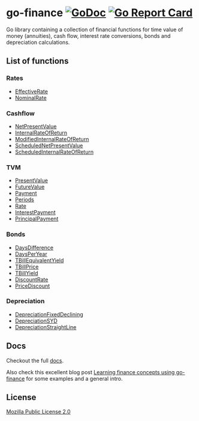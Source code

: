 # go-finance [![GoDoc](https://godoc.org/github.com/alpeb/go-finance?status.svg)](https://godoc.org/github.com/alpeb/go-finance/fin) [![Go Report Card](https://goreportcard.com/badge/github.com/alpeb/go-finance)](https://goreportcard.com/report/github.com/alpeb/go-finance)
Go library containing a collection of financial functions for time value of money (annuities), cash flow, interest rate conversions, bonds and depreciation calculations.

## List of functions

### Rates

- [EffectiveRate](https://godoc.org/github.com/alpeb/go-finance/fin#EffectiveRate)
- [NominalRate](https://godoc.org/github.com/alpeb/go-finance/fin#NominalRate)

### Cashflow

- [NetPresentValue](https://godoc.org/github.com/alpeb/go-finance/fin#NetPresentValue)
- [InternalRateOfReturn](https://godoc.org/github.com/alpeb/go-finance/fin#InternalRateOfReturn)
- [ModifiedInternalRateOfReturn](https://godoc.org/github.com/alpeb/go-finance/fin#ModifiedInternalRateOfReturn)
- [ScheduledNetPresentValue](https://godoc.org/github.com/alpeb/go-finance/fin#ScheduledNetPresentValue)
- [ScheduledInternalRateOfReturn](https://godoc.org/github.com/alpeb/go-finance/fin#ScheduledInternalRateOfReturn)

### TVM

- [PresentValue](https://godoc.org/github.com/alpeb/go-finance/fin#PresentValue)
- [FutureValue](https://godoc.org/github.com/alpeb/go-finance/fin#FutureValue)
- [Payment](https://godoc.org/github.com/alpeb/go-finance/fin#Payment)
- [Periods](https://godoc.org/github.com/alpeb/go-finance/fin#Periods)
- [Rate](https://godoc.org/github.com/alpeb/go-finance/fin#Rate)
- [InterestPayment](https://godoc.org/github.com/alpeb/go-finance/fin#InterestPayment)
- [PrincipalPayment](https://godoc.org/github.com/alpeb/go-finance/fin#PrincipalPayment)

### Bonds

- [DaysDifference](https://godoc.org/github.com/alpeb/go-finance/fin#DaysDifference)
- [DaysPerYear](https://godoc.org/github.com/alpeb/go-finance/fin#DaysPerYear)
- [TBillEquivalentYield](https://godoc.org/github.com/alpeb/go-finance/fin#TBillEquivalentYield)
- [TBillPrice](https://godoc.org/github.com/alpeb/go-finance/fin#TBillPrice)
- [TBillYield](https://godoc.org/github.com/alpeb/go-finance/fin#TBillYield)
- [DiscountRate](https://godoc.org/github.com/alpeb/go-finance/fin#DiscountRate)
- [PriceDiscount](https://godoc.org/github.com/alpeb/go-finance/fin#PriceDiscount)

### Depreciation

- [DepreciationFixedDeclining](https://godoc.org/github.com/alpeb/go-finance/fin#DepreciationFixedDeclining)
- [DepreciationSYD](https://godoc.org/github.com/alpeb/go-finance/fin#DepreciationSYD)
- [DepreciationStraightLine](https://godoc.org/github.com/alpeb/go-finance/fin#DepreciationStraightLine)

## Docs

Checkout the full [docs](https://godoc.org/github.com/alpeb/go-finance/fin).

Also check this excellent blog post [Learning finance concepts using
go-finance](https://blog.aawadia.dev/2020/11/30/finance-concepts-go-finance/)
for some examples and a general intro.

## License

[Mozilla Public License 2.0](https://github.com/alpeb/go-finance/blob/master/LICENSE)
